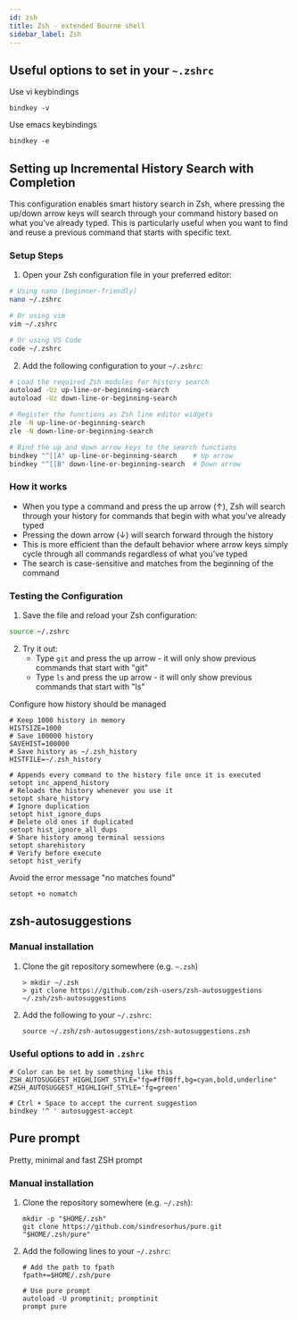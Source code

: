 ```yaml
---
id: zsh
title: Zsh - extended Bourne shell
sidebar_label: Zsh
---
```


## Useful options to set in your `~.zshrc`

Use vi keybindings

```
bindkey -v
```

Use emacs keybindings

```
bindkey -e
```

## Setting up Incremental History Search with Completion

This configuration enables smart history search in Zsh, where pressing the up/down arrow keys will search through your command history based on what you've already typed. This is particularly useful when you want to find and reuse a previous command that starts with specific text.

### Setup Steps

1. Open your Zsh configuration file in your preferred editor:

```bash
# Using nano (beginner-friendly)
nano ~/.zshrc

# Or using vim
vim ~/.zshrc

# Or using VS Code
code ~/.zshrc
```

2. Add the following configuration to your `~/.zshrc`:

```bash
# Load the required Zsh modules for history search
autoload -Uz up-line-or-beginning-search
autoload -Uz down-line-or-beginning-search

# Register the functions as Zsh line editor widgets
zle -N up-line-or-beginning-search
zle -N down-line-or-beginning-search

# Bind the up and down arrow keys to the search functions
bindkey "^[[A" up-line-or-beginning-search    # Up arrow
bindkey "^[[B" down-line-or-beginning-search  # Down arrow
```

### How it works

- When you type a command and press the up arrow (↑), Zsh will search through your history for commands that begin with what you've already typed
- Pressing the down arrow (↓) will search forward through the history
- This is more efficient than the default behavior where arrow keys simply cycle through all commands regardless of what you've typed
- The search is case-sensitive and matches from the beginning of the command

### Testing the Configuration

1. Save the file and reload your Zsh configuration:
```bash
source ~/.zshrc
```

2. Try it out:
   - Type `git` and press the up arrow - it will only show previous commands that start with "git"
   - Type `ls` and press the up arrow - it will only show previous commands that start with "ls"

Configure how history should be managed

```
# Keep 1000 history in memory
HISTSIZE=1000
# Save 100000 history
SAVEHIST=100000
# Save history as ~/.zsh_history
HISTFILE=~/.zsh_history

# Appends every command to the history file once it is executed
setopt inc_append_history
# Reloads the history whenever you use it
setopt share_history
# Ignore duplication
setopt hist_ignore_dups
# Delete old ones if duplicated
setopt hist_ignore_all_dups
# Share history among terminal sessions
setopt sharehistory
# Verify before execute
setopt hist_verify
```

Avoid the error message "no matches found"

```
setopt +o nomatch
```

## zsh-autosuggestions

### Manual installation

1. Clone the git repository somewhere (e.g. `~.zsh`)

    ```
    > mkdir ~/.zsh
    > git clone https://github.com/zsh-users/zsh-autosuggestions ~/.zsh/zsh-autosuggestions
    ```

2. Add the following to your `~/.zshrc`:

    ```
    source ~/.zsh/zsh-autosuggestions/zsh-autosuggestions.zsh
    ```

### Useful options to add in `.zshrc`

```
# Color can be set by something like this
ZSH_AUTOSUGGEST_HIGHLIGHT_STYLE="fg=#ff00ff,bg=cyan,bold,underline"
#ZSH_AUTOSUGGEST_HIGHLIGHT_STYLE='fg=green'

# Ctrl + Space to accept the current suggestion
bindkey '^ ' autosuggest-accept
```

## Pure prompt

Pretty, minimal and fast ZSH prompt

### Manual installation

1. Clone the repository somewhere (e.g. `~/.zsh`):

    ```
    mkdir -p "$HOME/.zsh"
    git clone https://github.com/sindresorhus/pure.git "$HOME/.zsh/pure"
    ```

2. Add the following lines to your `~/.zshrc`:

    ```
    # Add the path to fpath
    fpath+=$HOME/.zsh/pure

    # Use pure prompt
    autoload -U promptinit; promptinit
    prompt pure
    ```


